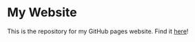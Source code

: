 # My Website

This is the repository for my GitHub pages website. Find it [here](https://arcanist.me)!
